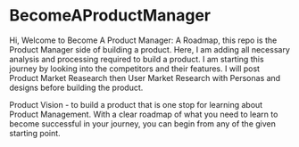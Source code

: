 # BecomeAProductManager
Hi,
Welcome to Become A Product Manager: A Roadmap, this repo is the Product Manager side of building a product. Here, I am adding all necessary analysis and processing required to build a product.
I am starting this journey by looking into the competitors and their features. I will post Product Market Reasearch then User Market Research with Personas and designs before building the product.

Product Vision - to build a product that is one stop for learning about Product Management. With a clear roadmap of what you need to learn to become successful in your journey, you can begin from any of the given starting point.
